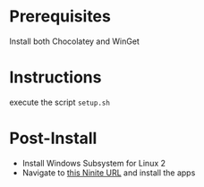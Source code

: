 # Prerequisites

Install both Chocolatey and WinGet

# Instructions

execute the script `setup.sh`

# Post-Install

- Install Windows Subsystem for Linux 2
- Navigate to [this Ninite URL](https://ninite.com/7zip-chrome-discord-everything-firefox-gimp-googlebackupandsync-launchy-libreoffice-python3-pythonx3-revo-spotify-steam-sumatrapdf-teracopy-vlc-vscode-windirstat/) and install the apps
